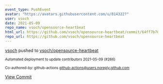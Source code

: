 ```yaml
---
event_type: PushEvent
avatar: "https://avatars.githubusercontent.com/u/814322?"
user: vsoch
date: 2021-05-09
repo_name: vsoch/opensource-heartbeat
html_url: https://github.com/vsoch/opensource-heartbeat/commit/64ff7b7023d109005e9d125d14d9b1d600f8218f
repo_url: https://github.com/vsoch/opensource-heartbeat
---
```


<a href='https://github.com/vsoch' target='_blank'>vsoch</a> pushed to <a href='https://github.com/vsoch/opensource-heartbeat' target='_blank'>vsoch/opensource-heartbeat</a>

<small>Automated deployment to update contributors 2021-05-09 (#266)

Co-authored-by: github-actions <github-actions@users.noreply.github.com></small>

<a href='https://github.com/vsoch/opensource-heartbeat/commit/64ff7b7023d109005e9d125d14d9b1d600f8218f' target='_blank'>View Commit</a>